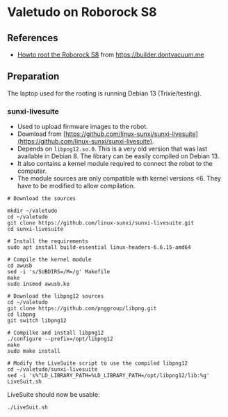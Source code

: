 # Valetudo on Roborock S8

## References

- [Howto root the Roborock S8](https://builder.dontvacuum.me/nextgen/roborock_s8.pdf) from https://builder.dontvacuum.me

## Preparation

The laptop used for the rooting is running Debian 13 (Trixie/testing).

### sunxi-livesuite

- Used to upload firmware images to the robot.
- Download from [https://github.com/linux-sunxi/sunxi-livesuite](https://github.com/linux-sunxi/sunxi-livesuite).
- Depends on `libpng12.so.0`. This is a very old version that was last available in Debian 8. The library can be easily compiled on Debian 13.
- It also contains a kernel module required to connect the robot to the computer.
- The module sources are only compatible with kernel versions <6. They have to be modified to allow compilation.
```shell
# Download the sources

mkdir ~/valetudo
cd ~/valetudo
git clone https://github.com/linux-sunxi/sunxi-livesuite.git
cd sunxi-livesuite

# Install the requirements
sudo apt install build-essential linux-headers-6.6.15-amd64

# Compile the kernel module
cd awusb
sed -i 's/SUBDIRS=/M=/g' Makefile
make
sudo insmod awusb.ko

# Download the libpng12 sources
cd ~/valetudo
git clone https://github.com/pnggroup/libpng.git
cd libpng
git switch libpng12

# Compilke and install libpng12
./configure --prefix=/opt/libpng12
make
sudo make install

# Modify the LiveSuite script to use the compiled libpng12
cd ~/valetudo/sunxi-livesuite
sed -i 's%^LD_LIBRARY_PATH=%LD_LIBRARY_PATH=/opt/libpng12/lib:%g' LiveSuit.sh
```

LiveSuite should now be usable:
```shell
./LiveSuit.sh
```

